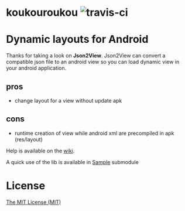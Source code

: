 koukouroukou  ![travis-ci](https://magnum.travis-ci.com/Avocarrot/koukouroukou.svg?token=JZNsn6pty78ndT1Z2naj&branch=master)
============

# Dynamic layouts for Android

Thanks for taking a look on **Json2View**.
Json2View can convert a compatible json file to an android view so you can load dynamic view in your android application.

## pros
* change layout for a view without update apk

## cons
* runtime creation of view while android xml are precompiled in apk (res/layout)

Help is available on the [wiki](https://github.com/Avocarrot/koukouroukou/wiki).

A quick use of the lib is available in [Sample](https://github.com/Avocarrot/koukouroukou/tree/master/sample) submodule

# License
[The MIT License (MIT)](https://github.com/Avocarrot/koukouroukou/blob/master/LICENSE)